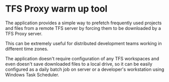 TFS Proxy warm up tool
==

The application provides a simple way to prefetch frequently used projects and files from a remote TFS server
by forcing them to be downloaded by a TFS Proxy server.

This can be extremely useful for distributed development teams working in different time zones.

The application doesn't require configuration of any TFS workspaces and even doesn't save downloaded files
to a local drive, so it can be easily configured as a daily batch job on server or a developer's workstation
using Windows Task Scheduler.

